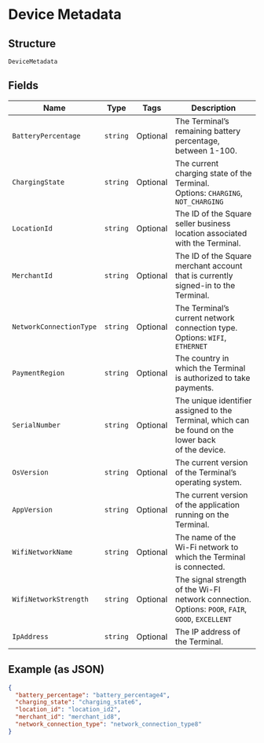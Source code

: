 
# Device Metadata

## Structure

`DeviceMetadata`

## Fields

| Name | Type | Tags | Description |
|  --- | --- | --- | --- |
| `BatteryPercentage` | `string` | Optional | The Terminal’s remaining battery percentage, between 1-100. |
| `ChargingState` | `string` | Optional | The current charging state of the Terminal.<br>Options: `CHARGING`, `NOT_CHARGING` |
| `LocationId` | `string` | Optional | The ID of the Square seller business location associated with the Terminal. |
| `MerchantId` | `string` | Optional | The ID of the Square merchant account that is currently signed-in to the Terminal. |
| `NetworkConnectionType` | `string` | Optional | The Terminal’s current network connection type.<br>Options: `WIFI`, `ETHERNET` |
| `PaymentRegion` | `string` | Optional | The country in which the Terminal is authorized to take payments. |
| `SerialNumber` | `string` | Optional | The unique identifier assigned to the Terminal, which can be found on the lower back<br>of the device. |
| `OsVersion` | `string` | Optional | The current version of the Terminal’s operating system. |
| `AppVersion` | `string` | Optional | The current version of the application running on the Terminal. |
| `WifiNetworkName` | `string` | Optional | The name of the Wi-Fi network to which the Terminal is connected. |
| `WifiNetworkStrength` | `string` | Optional | The signal strength of the Wi-FI network connection.<br>Options: `POOR`, `FAIR`, `GOOD`, `EXCELLENT` |
| `IpAddress` | `string` | Optional | The IP address of the Terminal. |

## Example (as JSON)

```json
{
  "battery_percentage": "battery_percentage4",
  "charging_state": "charging_state6",
  "location_id": "location_id2",
  "merchant_id": "merchant_id8",
  "network_connection_type": "network_connection_type8"
}
```

